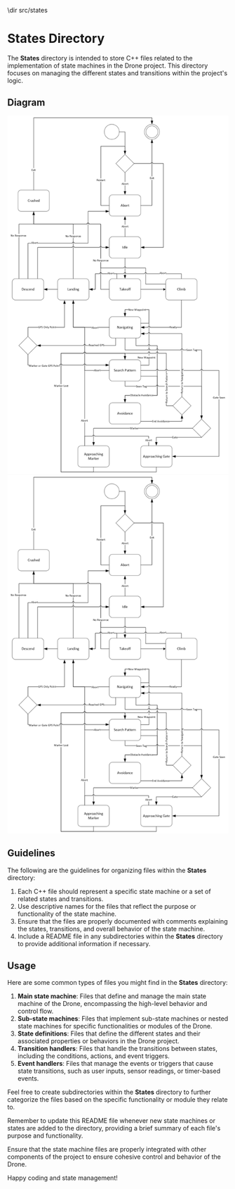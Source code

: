 \dir src/states

# States Directory

The **States** directory is intended to store C++ files related to the implementation of state machines in the Drone project. This directory focuses on managing the different states and transitions within the project's logic.

## Diagram

![](../../data/README_Resources/images/state_machine_diagram.png)
![](data/README_Resources/images/state_machine_diagram.png)

## Guidelines

The following are the guidelines for organizing files within the **States** directory:

1. Each C++ file should represent a specific state machine or a set of related states and transitions.
2. Use descriptive names for the files that reflect the purpose or functionality of the state machine.
3. Ensure that the files are properly documented with comments explaining the states, transitions, and overall behavior of the state machine.
4. Include a README file in any subdirectories within the **States** directory to provide additional information if necessary.

## Usage

Here are some common types of files you might find in the **States** directory:

1. **Main state machine**: Files that define and manage the main state machine of the Drone, encompassing the high-level behavior and control flow.
2. **Sub-state machines**: Files that implement sub-state machines or nested state machines for specific functionalities or modules of the Drone.
3. **State definitions**: Files that define the different states and their associated properties or behaviors in the Drone project.
4. **Transition handlers**: Files that handle the transitions between states, including the conditions, actions, and event triggers.
5. **Event handlers**: Files that manage the events or triggers that cause state transitions, such as user inputs, sensor readings, or timer-based events.

Feel free to create subdirectories within the **States** directory to further categorize the files based on the specific functionality or module they relate to.

Remember to update this README file whenever new state machines or states are added to the directory, providing a brief summary of each file's purpose and functionality.

Ensure that the state machine files are properly integrated with other components of the project to ensure cohesive control and behavior of the Drone.

Happy coding and state management!
